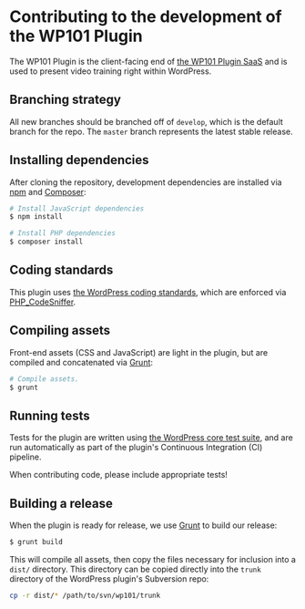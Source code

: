 # Contributing to the development of the WP101 Plugin

The WP101 Plugin is the client-facing end of [the WP101 Plugin SaaS](https://app.wp101plugin.com) and is used to present video training right within WordPress.

## Branching strategy

All new branches should be branched off of `develop`, which is the default branch for the repo. The `master` branch represents the latest stable release.

## Installing dependencies

After cloning the repository, development dependencies are installed via [npm](https://npmjs.com) and [Composer](https://getcomposer.org):

```sh
# Install JavaScript dependencies
$ npm install

# Install PHP dependencies
$ composer install
```

## Coding standards

This plugin uses [the WordPress coding standards](https://make.wordpress.org/core/handbook/best-practices/coding-standards/php/), which are enforced via [PHP_CodeSniffer](https://github.com/squizlabs/PHP_CodeSniffer).

## Compiling assets

Front-end assets (CSS and JavaScript) are light in the plugin, but are compiled and concatenated via [Grunt]:

```sh
# Compile assets.
$ grunt
```

## Running tests

Tests for the plugin are written using [the WordPress core test suite](https://make.wordpress.org/core/handbook/testing/automated-testing/phpunit/), and are run automatically as part of the plugin's Continuous Integration (CI) pipeline.

When contributing code, please include appropriate tests!

## Building a release

When the plugin is ready for release, we use [Grunt] to build our release:

```sh
$ grunt build
```

This will compile all assets, then copy the files necessary for inclusion into a `dist/` directory. This directory can be copied directly into the `trunk` directory of the WordPress plugin's Subversion repo:

```sh
cp -r dist/* /path/to/svn/wp101/trunk
```

[Grunt]: https://gruntjs.com/
